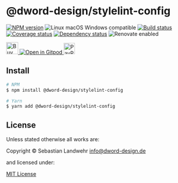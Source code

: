 <!-- TITLE/ -->
# @dword-design/stylelint-config
<!-- /TITLE -->

<!-- BADGES/ -->
[![NPM version](https://img.shields.io/npm/v/@dword-design/stylelint-config.svg)](https://npmjs.org/package/@dword-design/stylelint-config)
![Linux macOS Windows compatible](https://img.shields.io/badge/os-linux%20%7C%C2%A0macos%20%7C%C2%A0windows-blue)
[![Build status](https://img.shields.io/github/workflow/status/dword-design/stylelint-config/build)](https://github.com/dword-design/stylelint-config/actions)
[![Coverage status](https://img.shields.io/coveralls/dword-design/stylelint-config)](https://coveralls.io/github/dword-design/stylelint-config)
[![Dependency status](https://img.shields.io/david/dword-design/stylelint-config)](https://david-dm.org/dword-design/stylelint-config)
![Renovate enabled](https://img.shields.io/badge/renovate-enabled-brightgreen)

<a href="https://www.buymeacoffee.com/dword">
  <img
    src="https://www.buymeacoffee.com/assets/img/guidelines/download-assets-sm-2.svg"
    alt="Buy Me a Coffee"
    height="32"
  >
</a><a href="https://gitpod.io/#https://github.com/dword-design/stylelint-config">
  <img src="https://gitpod.io/button/open-in-gitpod.svg" alt="Open in Gitpod">
</a>
<a href="https://paypal.me/SebastianLandwehr">
  <img
    src="https://upload.wikimedia.org/wikipedia/commons/b/b5/PayPal.svg"
    alt="PayPal"
    height="30"
  >
</a>
<!-- /BADGES -->

<!-- DESCRIPTION/ -->

<!-- /DESCRIPTION -->

<!-- INSTALL/ -->
## Install

```bash
# NPM
$ npm install @dword-design/stylelint-config

# Yarn
$ yarn add @dword-design/stylelint-config
```
<!-- /INSTALL -->

<!-- LICENSE/ -->
## License

Unless stated otherwise all works are:

Copyright &copy; Sebastian Landwehr <info@dword-design.de>

and licensed under:

[MIT License](https://opensource.org/licenses/MIT)
<!-- /LICENSE -->
